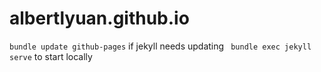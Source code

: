 # albertlyuan.github.io

`bundle update github-pages` if jekyll needs updating
` bundle exec jekyll serve` to start locally
